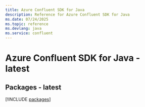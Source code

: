 ```yaml
---
title: Azure Confluent SDK for Java
description: Reference for Azure Confluent SDK for Java
ms.date: 07/24/2025
ms.topic: reference
ms.devlang: java
ms.service: confluent
---
```

# Azure Confluent SDK for Java - latest
## Packages - latest
[!INCLUDE [packages](confluent-index.md)]